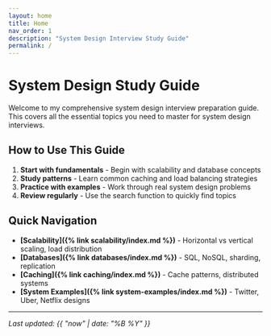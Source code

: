 ```yaml
---
layout: home
title: Home
nav_order: 1
description: "System Design Interview Study Guide"
permalink: /
---
```


# System Design Study Guide

Welcome to my comprehensive system design interview preparation guide. This covers all the essential topics you need to master for system design interviews.

## How to Use This Guide

1. **Start with fundamentals** - Begin with scalability and database concepts
2. **Study patterns** - Learn common caching and load balancing strategies  
3. **Practice with examples** - Work through real system design problems
4. **Review regularly** - Use the search function to quickly find topics

## Quick Navigation

- **[Scalability]({% link scalability/index.md %})** - Horizontal vs vertical scaling, load distribution
- **[Databases]({% link databases/index.md %})** - SQL, NoSQL, sharding, replication
- **[Caching]({% link caching/index.md %})** - Cache patterns, distributed systems
- **[System Examples]({% link system-examples/index.md %})** - Twitter, Uber, Netflix designs

---

*Last updated: {{ "now" | date: "%B %Y" }}*